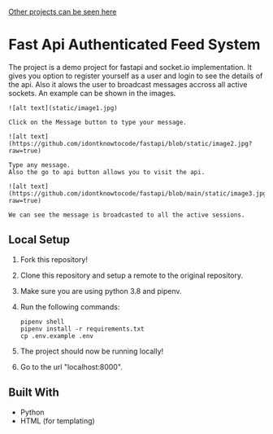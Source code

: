 <a href="https://github.com/MohanChhabaria">Other projects can be seen here</a>

# Fast Api Authenticated Feed System

The project is a demo project for fastapi and socket.io implementation. It gives you option to register yourself as a user and login to see the details of the api. Also it alows the user to broadcast messages accross all active sockets. An example can be shown in the images.  

```
![alt text](static/image1.jpg)

Click on the Message button to type your message.  
```

```
![alt text](https://github.com/idontknowtocode/fastapi/blob/static/image2.jpg?raw=true)

Type any message.
Also the go to api button allows you to visit the api.  
```
```
![alt text](https://github.com/idontknowtocode/fastapi/blob/main/static/image3.jpg?raw=true)

We can see the message is broadcasted to all the active sessions.  
```

## Local Setup

1. Fork this repository!

2. Clone this repository and setup a remote to the original repository.

3. Make sure you are using python 3.8 and pipenv.

4.  Run the following commands:
    ```
    pipenv shell
    pipenv install -r requirements.txt
    cp .env.example .env
    ```

5. The project should now be running locally!

6. Go to the url "localhost:8000".



## Built With

* Python 
* HTML (for templating)